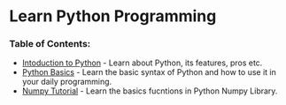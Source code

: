 # Learn Python Programming


### Table of Contents: <br>
- [Intoduction to Python](https://github.com/hritik7080/Python-Language./blob/main/Introduction%20To%20Python/) - Learn about Python, its features, pros etc.
- [Python Basics](https://github.com/hritik7080/Python-Language./blob/main/Python_Basics.ipynb/) - Learn the basic syntax of Python and how to use it in your daily programming.
- [Numpy Tutorial](https://github.com/hritik7080/Python-Language./blob/main/numpy_tutorial.ipynb/) - Learn the basics fucntions in Python Numpy Library.
